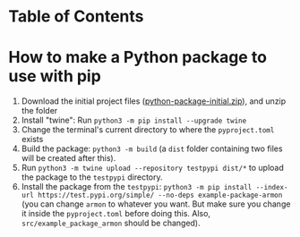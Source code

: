 # Table of Contents

# How to make a Python package to use with pip

1. Download the initial project files ([python-package-initial.zip](https://github.com/arm-on/useful-things-to-know/blob/main/pip-package-initial.zip)), and unzip the folder
2. Install "twine": Run `python3 -m pip install --upgrade twine`
3. Change the terminal's current directory to where the `pyproject.toml` exists
4. Build the package: `python3 -m build` (a `dist` folder containing two files will be created after this).
5. Run `python3 -m twine upload --repository testpypi dist/*` to upload the package to the `testpypi` directory.
6. Install the package from the `testpypi`: `python3 -m pip install --index-url https://test.pypi.org/simple/ --no-deps example-package-armon` (you can change `armon` to whatever you want. But make sure you change it inside the `pyproject.toml` before doing this. Also, `src/example_package_armon` should be changed). 



